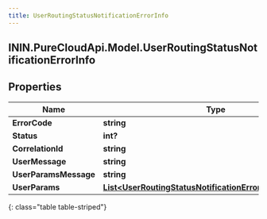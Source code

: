 ```yaml
---
title: UserRoutingStatusNotificationErrorInfo
---
```

## ININ.PureCloudApi.Model.UserRoutingStatusNotificationErrorInfo

## Properties

|Name | Type | Description | Notes|
|------------ | ------------- | ------------- | -------------|
| **ErrorCode** | **string** |  | [optional] |
| **Status** | **int?** |  | [optional] |
| **CorrelationId** | **string** |  | [optional] |
| **UserMessage** | **string** |  | [optional] |
| **UserParamsMessage** | **string** |  | [optional] |
| **UserParams** | [**List&lt;UserRoutingStatusNotificationErrorInfoUserParams&gt;**](UserRoutingStatusNotificationErrorInfoUserParams.html) |  | [optional] |
{: class="table table-striped"}


